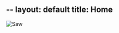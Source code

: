--
layout: default
title: Home
--

![Saw](https://i.pinimg.com/originals/50/fc/4a/50fc4a75b3c736b63aeacacd95a53def.jpg)